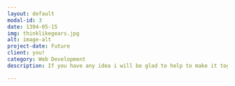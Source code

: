 ```yaml
---
layout: default
modal-id: 3
date: 1394-05-15
img: thinklikegears.jpg
alt: image-alt
project-date: Future
client: you!
category: Web Development
description: If you have any idea i will be glad to help to make it together

---
```

